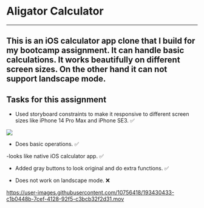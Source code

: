 # Aligator Calculator
---


This is an iOS calculator app clone that I build for my bootcamp assignment. It can handle basic calculations. It works beautifully on different screen sizes. On the other hand it can not support landscape mode. 
---

## Tasks for this assignment 

- Used storyboard constraints to make it responsive to different screen sizes like iPhone 14 Pro Max and iPhone SE3. ✅

![](https://user-images.githubusercontent.com/10756418/193430299-45e08b75-1dd3-43db-a58b-605501168a2d.png)


- Does basic operations. ✅

-looks like native iOS calculator app. ✅

- Added gray buttons to look original and do extra functions. ✅

- Does not work on landscape mode. ❌




https://user-images.githubusercontent.com/10756418/193430433-c1b0448b-7cef-4128-92f5-c3bcb32f2d31.mov








